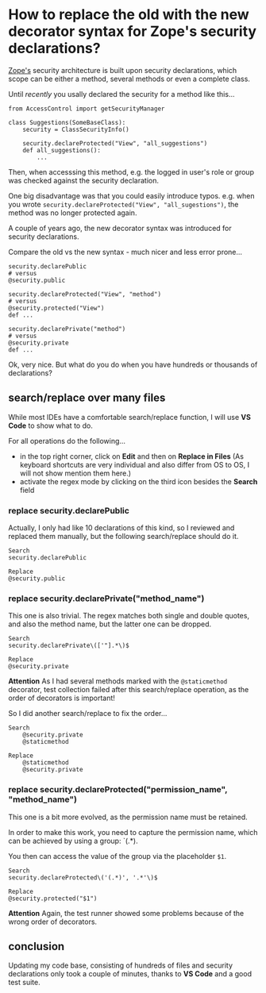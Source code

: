 # How to replace the old with the new decorator syntax for Zope's security declarations?

[Zope's](https://github.com/zopefoundation/Zope) security architecture is built upon security declarations, which scope can be either a method, several methods or even a complete class.

Until *recently* you usally declared the security for a method like this...

```
from AccessControl import getSecurityManager

class Suggestions(SomeBaseClass):
    security = ClassSecurityInfo()
    
    security.declareProtected("View", "all_suggestions")
    def all_suggestions():
        ...
```

Then, when accesssing this method, e.g. the logged in user's role or group was checked against the security declaration.

One big disadvantage was that you could easily introduce typos.
e.g. when you wrote `security.declareProtected("View", "all_sugestions")`,
the method was no longer protected again.

A couple of years ago, the new decorator syntax was introduced for security declarations.

Compare the old vs the new syntax - much nicer and less error prone...

```
security.declarePublic
# versus
@security.public
```

```
security.declareProtected("View", "method")
# versus
@security.protected("View")
def ...
```

```
security.declarePrivate("method")
# versus
@security.private
def ...
```

Ok, very nice. But what do you do when you have hundreds or thousands of declarations?

## search/replace over many files

While most IDEs have a comfortable search/replace function,
I will use **VS Code** to show what to do.

For all operations do the following...
- in the top right corner, click on **Edit** and then on **Replace in Files** (As keyboard shortcuts are very individual and also differ from OS to OS, I will not show mention them here.)
- activate the regex mode by clicking on the third icon besides the **Search** field

### replace security.declarePublic

Actually, I only had like 10 declarations of this kind,
so I reviewed and replaced them manually,
but the following search/replace should do it.

```
Search
security.declarePublic

Replace
@security.public
```

### replace security.declarePrivate("method_name")

This one is also trivial.
The regex matches both single and double quotes,
and also the method name, but the latter one can be dropped.

```
Search
security.declarePrivate\(['"].*\)$

Replace
@security.private
```

**Attention** As I had several methods marked with the `@staticmethod` decorator,
test collection failed after this search/replace operation,
as the order of decorators is important!

So I did another search/replace to fix the order...
```
Search
    @security.private
    @staticmethod

Replace
    @staticmethod
    @security.private
```

### replace security.declareProtected("permission_name", "method_name")

This one is a bit more evolved, as the permission name must be retained.

In order to make this work, 
you need to capture the permission name,
which can be achieved by using a group: `(.*).

You then can access the value of the group via the placeholder `$1`.

```
Search
security.declareProtected\('(.*)', '.*'\)$

Replace
@security.protected("$1")
```

**Attention** Again, the test runner showed some problems because of the wrong order of decorators.

## conclusion

Updating my code base, consisting of hundreds of files and security declarations only took a couple of minutes,
thanks to **VS Code** and a good test suite.
